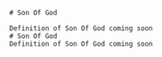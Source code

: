 
    # Son Of God

    Definition of Son Of God coming soon
    # Son Of God
    Definition of Son Of God coming soon